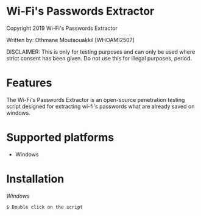 # Wi-Fi's Passwords Extractor

Copyright 2019 Wi-Fi's Passwords Extractor

Written by: Othmane Moutaouakkil [WHOAMI2507]

DISCLAIMER: This is only for testing purposes and can only be used where strict consent has been given. Do not use this for illegal purposes, period.


# Features

The Wi-Fi's Passwords Extractor is an open-source penetration testing script designed for extracting wi-fi's passwords what are already saved on windows.


# Supported platforms
* Windows


# Installation
*Windows*
```bash
$ Double click on the script
```
